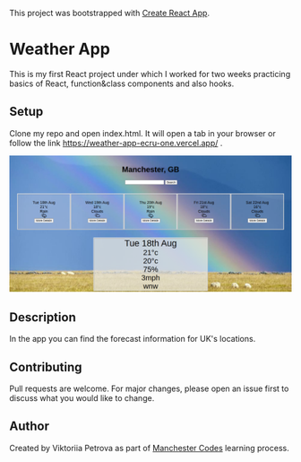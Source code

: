 This project was bootstrapped with [Create React App](https://github.com/facebook/create-react-app).

# Weather App

This is my first React project under which I worked for two weeks practicing basics of React, function&class components and also hooks. 

## Setup

Clone my repo and open index.html. It will open a tab in your browser or follow the link https://weather-app-ecru-one.vercel.app/ .

<img src="./Screenshot_2020-08-18_16-15-33.png"/>

## Description

In the app you can find the forecast information for UK's locations.

## Contributing

Pull requests are welcome. For major changes, please open an issue first to discuss what you would like to change.

## Author

Created by Viktoriia Petrova as part of <a href="https://www.manchestercodes.com" target="_blank">Manchester Codes</a> learning process.



